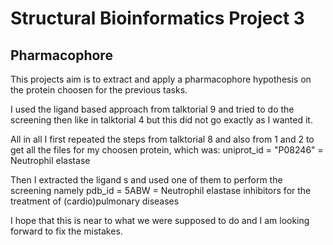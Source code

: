 # Structural Bioinformatics Project 3

## Pharmacophore

This projects aim is to extract and apply a pharmacophore hypothesis on the protein choosen for the previous tasks.

I used the ligand based approach from talktorial 9 and tried to do the screening then like in talktorial 4 but this did not go exactly as I wanted it.


All in all I first repeated the steps from talktorial 8 and also from 1 and 2 to get all the files for my choosen protein, which was: uniprot_id = "P08246" = Neutrophil elastase

Then I extracted the ligand s and used one of them to perform the screening namely pdb_id = 5ABW = Neutrophil elastase inhibitors for the treatment of (cardio)pulmonary diseases


I hope that this is near to what we were supposed to do and I am looking forward to fix the mistakes.